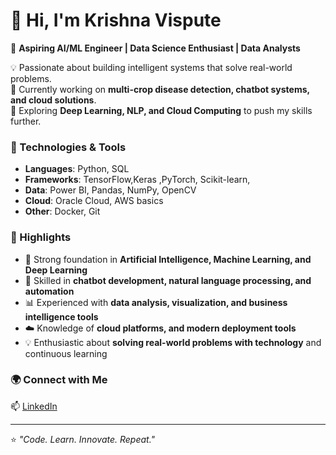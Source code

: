 # 👋 Hi, I'm Krishna Vispute  

🚀 **Aspiring AI/ML Engineer | Data Science Enthusiast | Data Analysts**  

💡 Passionate about building intelligent systems that solve real-world problems.  
🌱 Currently working on **multi-crop disease detection, chatbot systems, and cloud solutions**.  
🎯 Exploring **Deep Learning, NLP, and Cloud Computing** to push my skills further.  

### 🔧 Technologies & Tools
- **Languages**: Python, SQL  
- **Frameworks**: TensorFlow,Keras ,PyTorch, Scikit-learn,  
- **Data**: Power BI, Pandas, NumPy, OpenCV  
- **Cloud**: Oracle Cloud, AWS basics  
- **Other**: Docker, Git  

### 📌 Highlights
- 🌱 Strong foundation in **Artificial Intelligence, Machine Learning, and Deep Learning**  
- 🤖 Skilled in **chatbot development, natural language processing, and automation**  
- 📊 Experienced with **data analysis, visualization, and business intelligence tools**  
- ☁️ Knowledge of **cloud platforms, and modern deployment tools**  
- 💡 Enthusiastic about **solving real-world problems with technology** and continuous learning  
 

### 🌍 Connect with Me
📫 [LinkedIn](https://www.linkedin.com/in/krishna-vispute-484555257/)  

---
⭐️ *"Code. Learn. Innovate. Repeat."*
